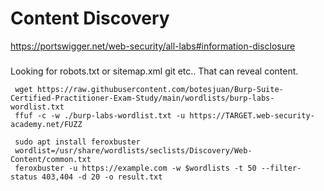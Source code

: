 # Content Discovery

https://portswigger.net/web-security/all-labs#information-disclosure

###
Looking for  robots.txt or sitemap.xml git etc.. That can reveal content.

```
 wget https://raw.githubusercontent.com/botesjuan/Burp-Suite-Certified-Practitioner-Exam-Study/main/wordlists/burp-labs-wordlist.txt
 ffuf -c -w ./burp-labs-wordlist.txt -u https://TARGET.web-security-academy.net/FUZZ

 sudo apt install feroxbuster
 wordlist=/usr/share/wordlists/seclists/Discovery/Web-Content/common.txt
 feroxbuster -u https://example.com -w $wordlists -t 50 --filter-status 403,404 -d 20 -o result.txt


```


